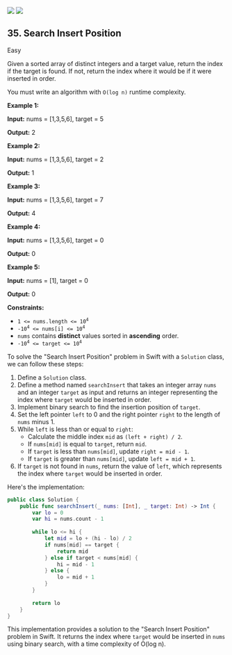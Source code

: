 [![](https://img.shields.io/github/stars/javadev/LeetCode-in-All?label=Stars&style=flat-square)](https://github.com/javadev/LeetCode-in-All)
[![](https://img.shields.io/github/forks/javadev/LeetCode-in-All?label=Fork%20me%20on%20GitHub%20&style=flat-square)](https://github.com/javadev/LeetCode-in-All/fork)

## 35\. Search Insert Position

Easy

Given a sorted array of distinct integers and a target value, return the index if the target is found. If not, return the index where it would be if it were inserted in order.

You must write an algorithm with `O(log n)` runtime complexity.

**Example 1:**

**Input:** nums = [1,3,5,6], target = 5

**Output:** 2 

**Example 2:**

**Input:** nums = [1,3,5,6], target = 2

**Output:** 1 

**Example 3:**

**Input:** nums = [1,3,5,6], target = 7

**Output:** 4 

**Example 4:**

**Input:** nums = [1,3,5,6], target = 0

**Output:** 0 

**Example 5:**

**Input:** nums = [1], target = 0

**Output:** 0 

**Constraints:**

*   <code>1 <= nums.length <= 10<sup>4</sup></code>
*   <code>-10<sup>4</sup> <= nums[i] <= 10<sup>4</sup></code>
*   `nums` contains **distinct** values sorted in **ascending** order.
*   <code>-10<sup>4</sup> <= target <= 10<sup>4</sup></code>

To solve the "Search Insert Position" problem in Swift with a `Solution` class, we can follow these steps:

1. Define a `Solution` class.
2. Define a method named `searchInsert` that takes an integer array `nums` and an integer `target` as input and returns an integer representing the index where `target` would be inserted in order.
3. Implement binary search to find the insertion position of `target`.
4. Set the left pointer `left` to 0 and the right pointer `right` to the length of `nums` minus 1.
5. While `left` is less than or equal to `right`:
   - Calculate the middle index `mid` as `(left + right) / 2`.
   - If `nums[mid]` is equal to `target`, return `mid`.
   - If `target` is less than `nums[mid]`, update `right = mid - 1`.
   - If `target` is greater than `nums[mid]`, update `left = mid + 1`.
6. If `target` is not found in `nums`, return the value of `left`, which represents the index where `target` would be inserted in order.

Here's the implementation:

```swift
public class Solution {
    public func searchInsert(_ nums: [Int], _ target: Int) -> Int {
        var lo = 0
        var hi = nums.count - 1
        
        while lo <= hi {
            let mid = lo + (hi - lo) / 2
            if nums[mid] == target {
                return mid
            } else if target < nums[mid] {
                hi = mid - 1
            } else {
                lo = mid + 1
            }
        }
        
        return lo
    }
}
```

This implementation provides a solution to the "Search Insert Position" problem in Swift. It returns the index where `target` would be inserted in `nums` using binary search, with a time complexity of O(log n).